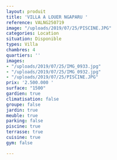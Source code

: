 ```yaml
---
layout: produit
title: 'VILLA A LOUER NGAPARU '
reference: VALNG250719
image: "/uploads/2019/07/25/PISCINE.JPG"
categories: Location
situation: Disponible
types: Villa
chambres: 4
quartiers: ''
images:
- "/uploads/2019/07/25/IMG_0933.jpg"
- "/uploads/2019/07/25/IMG_0932.jpg"
- "/uploads/2019/07/25/PISCINE.JPG"
prix: '2.500.000 '
surface: "1500"
gardien: true
climatisation: false
groupe: false
jardin: true
meuble: true
parking: false
piscine: true
terrasse: true
cuisine: true
gym: false

---
```

